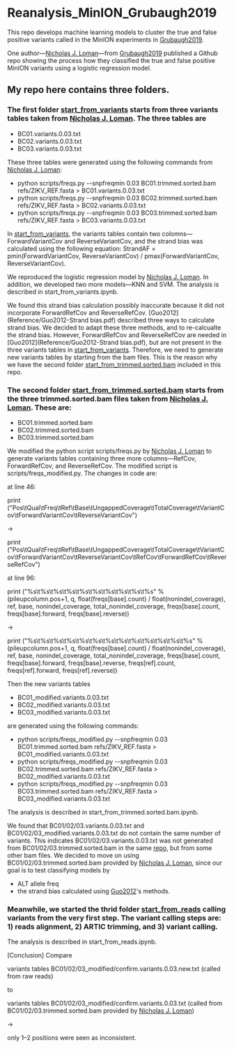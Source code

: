 # Reanalysis_MinION_Grubaugh2019
This repo develops machine learning models to cluster the true and false positive variants called in the MinION experiments in [Grubaugh2019](Reference/Grubaugh2019.pdf). 

One author—[Nicholas J. Loman](https://github.com/nickloman/zika-isnv)—from [Grubaugh2019](Reference/Grubaugh2019.pdf) published a Github repo showing the process how they classified the true and false positive MinION variants using a logistic regression model. 

## My repo here contains three folders. 
### The first folder [start_from_variants](https://github.com/hanmei5191/Grubaugh2019_reanalysis_MinION/tree/master/start_from_variants) starts from three variants tables taken from [Nicholas J. Loman](https://github.com/nickloman/zika-isnv). The three tables are 
- BC01.variants.0.03.txt 
- BC02.variants.0.03.txt
- BC03.variants.0.03.txt

These three tables were generated using the following commands from [Nicholas J. Loman](https://github.com/nickloman/zika-isnv):
- python scripts/freqs.py --snpfreqmin 0.03 BC01.trimmed.sorted.bam refs/ZIKV_REF.fasta > BC01.variants.0.03.txt
- python scripts/freqs.py --snpfreqmin 0.03 BC02.trimmed.sorted.bam refs/ZIKV_REF.fasta > BC02.variants.0.03.txt
- python scripts/freqs.py --snpfreqmin 0.03 BC03.trimmed.sorted.bam refs/ZIKV_REF.fasta > BC03.variants.0.03.txt

In [start_from_variants](https://github.com/hanmei5191/Grubaugh2019_reanalysis_MinION/tree/master/start_from_variants), the variants tables contain two colomns—ForwardVariantCov and ReverseVariantCov, and the strand bias was calculated using the following equation:
StrandAF = pmin(ForwardVariantCov, ReverseVariantCov) / pmax(ForwardVariantCov, ReverseVariantCov). 

We reproduced the logistic regression model by [Nicholas J. Loman](https://github.com/nickloman/zika-isnv). In addition, we developed two more models—KNN and SVM. The analysis is described in start_from_variants.ipynb. 

We found this strand bias calculation possibly inaccurate because it did not incorporate ForwardRefCov and ReverseRefCov. [Guo2012](Reference/Guo2012-Strand bias.pdf) described three ways to calculate strand bias. We decided to adapt these three methods, and to re-calcualte the strand bias. However, ForwardRefCov and ReverseRefCov are needed in [Guo2012](Reference/Guo2012-Strand bias.pdf), but are not present in the three variants tables in [start_from_variants](https://github.com/hanmei5191/Grubaugh2019_reanalysis_MinION/tree/master/start_from_variants). Therefore, we need to generate new variants tables by starting from the bam files. This is the reason why we have the second folder [start_from_trimmed.sorted.bam](https://github.com/hanmei5191/Grubaugh2019_reanalysis_MinION/tree/master/start_from_trimmed.sorted.bam) included in this repo. 

### The second folder [start_from_trimmed.sorted.bam](https://github.com/hanmei5191/Grubaugh2019_reanalysis_MinION/tree/master/start_from_trimmed.sorted.bam) starts from the three trimmed.sorted.bam files taken from [Nicholas J. Loman](https://github.com/nickloman/zika-isnv). These are: 
- BC01.trimmed.sorted.bam
- BC02.trimmed.sorted.bam
- BC03.trimmed.sorted.bam

We modified the python script scripts/freqs.py by [Nicholas J. Loman](https://github.com/nickloman/zika-isnv) to generate variants tables containing three more columns—RefCov, ForwardRefCov, and ReverseRefCov. The modified script is scripts/freqs_modified.py. The changes in code are: 

at line 46: 

print ("Pos\tQual\tFreq\tRef\tBase\tUngappedCoverage\tTotalCoverage\tVariantCov\tForwardVariantCov\tReverseVariantCov") 

-> 

print ("Pos\tQual\tFreq\tRef\tBase\tUngappedCoverage\tTotalCoverage\tVariantCov\tForwardVariantCov\tReverseVariantCov\tRefCov\tForwardRefCov\tReverseRefCov")

at line 96: 

print ("%s\t%s\t%s\t%s\t%s\t%s\t%s\t%s\t%s\t%s" % (pileupcolumn.pos+1, q, float(freqs[base].count) / float(nonindel_coverage), ref, base, nonindel_coverage, total_nonindel_coverage, freqs[base].count, freqs[base].forward, freqs[base].reverse))

-> 

print ("%s\t%s\t%s\t%s\t%s\t%s\t%s\t%s\t%s\t%s\t%s\t%s\t%s" % (pileupcolumn.pos+1, q, float(freqs[base].count) / float(nonindel_coverage), ref, base, nonindel_coverage, total_nonindel_coverage, freqs[base].count, freqs[base].forward, freqs[base].reverse, freqs[ref].count, freqs[ref].forward, freqs[ref].reverse))

Then the new variants tables 
- BC01_modified.variants.0.03.txt
- BC02_modified.variants.0.03.txt
- BC03_modified.variants.0.03.txt

are generated using the following commands: 
- python scripts/freqs_modified.py --snpfreqmin 0.03 BC01.trimmed.sorted.bam refs/ZIKV_REF.fasta > BC01_modified.variants.0.03.txt
- python scripts/freqs_modified.py --snpfreqmin 0.03 BC02.trimmed.sorted.bam refs/ZIKV_REF.fasta > BC02_modified.variants.0.03.txt
- python scripts/freqs_modified.py --snpfreqmin 0.03 BC03.trimmed.sorted.bam refs/ZIKV_REF.fasta > BC03_modified.variants.0.03.txt

The analysis is described in start_from_trimmed.sorted.bam.ipynb. 

We found that BC01/02/03.variants.0.03.txt and BC01/02/03_modified.variants.0.03.txt do not contain the same number of variants. This indicates BC01/02/03.variants.0.03.txt was not generated from BC01/02/03.trimmed.sorted.bam in the same [repo](https://github.com/nickloman/zika-isnv), but from some other bam files. We decided to move on using BC01/02/03.trimmed.sorted.bam provided by [Nicholas J. Loman](https://github.com/nickloman/zika-isnv), since our goal is to test classifying models by
- ALT allele freq
- the strand bias calculated using [Guo2012](https://link.springer.com/article/10.1186/1471-2164-13-666)'s methods. 

### Meanwhile, we started the thrid folder [start_from_reads](https://github.com/hanmei5191/Grubaugh2019_reanalysis_MinION/tree/master/start_from_reads) calling variants from the very first step. The variant calling steps are: 1) reads alignment, 2) ARTIC trimming, and 3) variant calling. 

The analysis is described in start_from_reads.ipynb. 

[Conclusion] Compare 

variants tables BC01/02/03_modified/confirm.variants.0.03.new.txt (called from raw reads) 

to 

variants tables BC01/02/03_modified/confirm.variants.0.03.txt (called from BC01/02/03.trimmed.sorted.bam provided by [Nicholas J. Loman](https://github.com/nickloman/zika-isnv))

-> 

only 1–2 positions were seen as inconsistent. 
